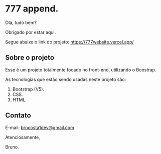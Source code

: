 # 777 append.

Olá, tudo bem?

Obrigado por estar aqui.

Segue abaixo o link do projeto: https://777website.vercel.app/

## Sobre o projeto

Esse é um projeto totalmente focado no front-end, utilizando o Boostrap.

As tecnologias que estão sendo usadas neste projeto são:

1. Bootstrap (V5).
2. CSS.
3. HTML.


## Contato

E-mail: brncosta1dev@gmail.com

Atenciosamente,

Bruno.
